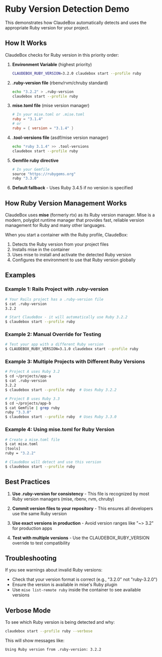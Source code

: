 # Ruby Version Detection Demo

This demonstrates how ClaudeBox automatically detects and uses the appropriate Ruby version for your project.

## How It Works

ClaudeBox checks for Ruby version in this priority order:

1. **Environment Variable** (highest priority)
   ```bash
   CLAUDEBOX_RUBY_VERSION=3.2.0 claudebox start --profile ruby
   ```

2. **.ruby-version file** (rbenv/rvm/chruby standard)
   ```bash
   echo "3.2.2" > .ruby-version
   claudebox start --profile ruby
   ```

3. **mise.toml file** (mise version manager)
   ```toml
   # In your mise.toml or .mise.toml
   ruby = "3.1.4"
   # or
   ruby = { version = "3.1.4" }
   ```

4. **.tool-versions file** (asdf/mise version manager)
   ```bash
   echo "ruby 3.1.4" >> .tool-versions
   claudebox start --profile ruby
   ```

5. **Gemfile ruby directive**
   ```ruby
   # In your Gemfile
   source "https://rubygems.org"
   ruby "3.3.0"
   ```

6. **Default fallback** - Uses Ruby 3.4.5 if no version is specified

## How Ruby Version Management Works

ClaudeBox uses **mise** (formerly rtx) as its Ruby version manager. Mise is a modern, polyglot runtime manager that provides fast, reliable version management for Ruby and many other languages.

When you start a container with the Ruby profile, ClaudeBox:
1. Detects the Ruby version from your project files
2. Installs mise in the container
3. Uses mise to install and activate the detected Ruby version
4. Configures the environment to use that Ruby version globally

## Examples

### Example 1: Rails Project with .ruby-version

```bash
# Your Rails project has a .ruby-version file
$ cat .ruby-version
3.2.2

# Start ClaudeBox - it will automatically use Ruby 3.2.2
$ claudebox start --profile ruby
```

### Example 2: Manual Override for Testing

```bash
# Test your app with a different Ruby version
$ CLAUDEBOX_RUBY_VERSION=3.1.0 claudebox start --profile ruby
```

### Example 3: Multiple Projects with Different Ruby Versions

```bash
# Project A uses Ruby 3.2
$ cd ~/projects/app-a
$ cat .ruby-version
3.2.2
$ claudebox start --profile ruby  # Uses Ruby 3.2.2

# Project B uses Ruby 3.3
$ cd ~/projects/app-b
$ cat Gemfile | grep ruby
ruby "3.3.0"
$ claudebox start --profile ruby  # Uses Ruby 3.3.0
```

### Example 4: Using mise.toml for Ruby Version

```bash
# Create a mise.toml file
$ cat mise.toml
[tools]
ruby = "3.2.2"

# ClaudeBox will detect and use this version
$ claudebox start --profile ruby
```

## Best Practices

1. **Use .ruby-version for consistency** - This file is recognized by most Ruby version managers (mise, rbenv, rvm, chruby)

2. **Commit version files to your repository** - This ensures all developers use the same Ruby version

3. **Use exact versions in production** - Avoid version ranges like "~> 3.2" for production apps

4. **Test with multiple versions** - Use the CLAUDEBOX_RUBY_VERSION override to test compatibility

## Troubleshooting

If you see warnings about invalid Ruby versions:
- Check that your version format is correct (e.g., "3.2.0" not "ruby-3.2.0")
- Ensure the version is available in mise's Ruby plugin
- Use `mise list-remote ruby` inside the container to see available versions

## Verbose Mode

To see which Ruby version is being detected and why:

```bash
claudebox start --profile ruby --verbose
```

This will show messages like:
```
Using Ruby version from .ruby-version: 3.2.2
```